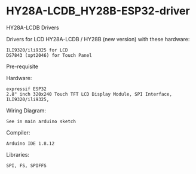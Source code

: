 # HY28A-LCDB_HY28B-ESP32-driver

HY28A-LCDB Drivers

Drivers for LCD HY28A-LCDB / HY28B (new version) with these hardware:

    ILI9320/ili9325 for LCD
    DS7843 (xpt2046) for Touch Panel

Pre-requisite

Hardware:

    expressif ESP32 
    2.8" inch 320x240 Touch TFT LCD Display Module, SPI Interface, ILI9320/ili9325, 

Wiring Diagram:

    See in main arduino sketch

Compiler:

	Arduino IDE 1.8.12

Libraries:

	SPI, FS, SPIFFS


